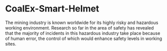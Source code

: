 # CoalEx-Smart-Helmet
The mining industry is known worldwide for its highly risky and hazardous working environment. Research so far in the area of safety has revealed that the majority of incidents in this hazardous industry take place because of human error, the control of which would enhance safety levels in working sites. 
